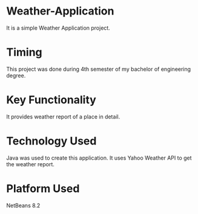 # Weather-Application
It is a simple Weather Application project.

# Timing
This project was done during 4th semester of my bachelor of engineering degree.

# Key Functionality
It provides weather report of a place in detail. 

# Technology Used
Java was used to create this application.
It uses Yahoo Weather API to get the weather report.

# Platform Used
NetBeans 8.2

